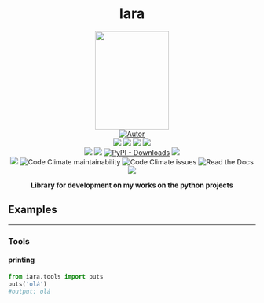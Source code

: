 
<h1 align='center'>Iara</h1>
<p align='center'>
<img height='150px' width='150px' src='https://raw.githubusercontent.com/perseu912/iara/main/img/logo_iara.png' style='height:200; witdh:200'>
 <br/>
<a href="https://github.com/perseu912"><img title="Autor" src="https://img.shields.io/badge/Autor-reinan_br-blue.svg?style=for-the-badge&logo=githhb"></a>
<br/>
<!-- github dados -->
<a href='https://python.org'><img src='https://img.shields.io/github/pipenv/locked/python-version/perseu912/iara'></a>
<a href='#'><img src='https://img.shields.io/github/languages/code-size/gpftc/qfunction'></a>
<a href='#'><img src='https://img.shields.io/github/commit-activity/m/perseu912/iara'></a>
<a href='#'><img src='https://img.shields.io/github/last-commit/perseu912/iara'></a>
<br/>
<!-- sites de pacotes -->
<a href='https://pypi.org/project/iara'><img src='https://img.shields.io/pypi/v/iara'></a>
<a href='#'><img src='https://img.shields.io/pypi/wheel/iara'></a>
<a href='#'><img alt="PyPI - Downloads" src="https://img.shields.io/pypi/dd/iara"></a>
<a href='#'><img src='https://img.shields.io/pypi/implementation/iara'></a>

<br/>
<!-- outros premios e analises -->
<a href="https://www.codacy.com/gh/perseu912/iara/dashboard?utm_source=github.com&amp;utm_medium=referral&amp;utm_content=perseu912/iara&amp;utm_campaign=Badge_Grade">
<img src="https://app.codacy.com/project/badge/Grade/74fb7bc3a9284d8baedfb6d29bb79355"/></a>
<img alt="Code Climate maintainability" src="https://img.shields.io/codeclimate/maintainability-percentage/perseu912/iara">
<img alt="Code Climate issues" src="https://img.shields.io/codeclimate/issues/perseu912/iara">
<img alt="Read the Docs" src="https://img.shields.io/readthedocs/iara">
</a>

<!-- redes sociais -->
<br/>
<a href='https://instagram.com/reynan_dos_santts/'><img src='https://shields.io/badge/insta-Reinan_Br-blue?logo=instagram&style=flat'></a>

</p>
<p align='center'> <b>Library for development on my works on the python projects</b></p>

##  Examples
<hr/>

### Tools
#### printing
```py
from iara.tools import puts
puts('olá')
#output: olá
```

